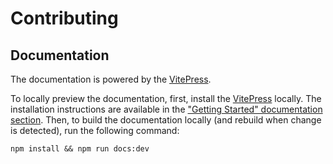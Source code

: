 # Contributing

## Documentation

The documentation is powered by the [VitePress](https://vitepress.dev/).

To locally preview the documentation, first, install the [VitePress](https://vitepress.dev/) locally.
The installation instructions are available in the ["Getting Started" documentation section](https://vitepress.dev/guide/getting-started).
Then, to build the documentation locally (and rebuild when change is detected), run the following command:

```shell
npm install && npm run docs:dev
```
